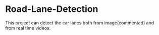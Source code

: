 # Road-Lane-Detection
This project can detect the car lanes both from image(commented)  and from real time videos. 
